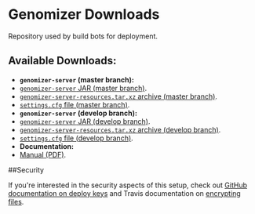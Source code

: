 # Genomizer Downloads

Repository used by build bots for deployment.

## Available Downloads:

 * **`genomizer-server` (master branch):**
  * [`genomizer-server` JAR (master branch)](https://github.com/genomizer/genomizer-downloads/raw/genomizer-server-master/genomizer-server.jar).
  * [`genomizer-server-resources.tar.xz` archive (master branch)](https://github.com/genomizer/genomizer-downloads/raw/genomizer-server-master/genomizer-server-resources.jar).
  * [`settings.cfg` file (master branch)](https://github.com/genomizer/genomizer-downloads/raw/genomizer-server-master/settings.cfg).
 * **`genomizer-server` (develop branch):**
  * [`genomizer-server` JAR (develop branch)](https://github.com/genomizer/genomizer-downloads/raw/genomizer-server-develop/genomizer-server.jar).
  * [`genomizer-server-resources.tar.xz` archive (develop branch)](https://github.com/genomizer/genomizer-downloads/raw/genomizer-server-develop/genomizer-server-resources.jar).
  * [`settings.cfg` file (develop branch)](https://github.com/genomizer/genomizer-downloads/raw/genomizer-server-develop/settings.cfg).
 * **Documentation:**
  * [Manual (PDF)](https://github.com/genomizer/genomizer-downloads/raw/documentation/genomizer-manual.pdf).
  

##Security

If you're interested in the security aspects of this setup, check out [GitHub documentation on deploy keys](https://developer.github.com/guides/managing-deploy-keys/) 
and Travis documentation on [encrypting files](http://docs.travis-ci.com/user/encrypting-files/). 
